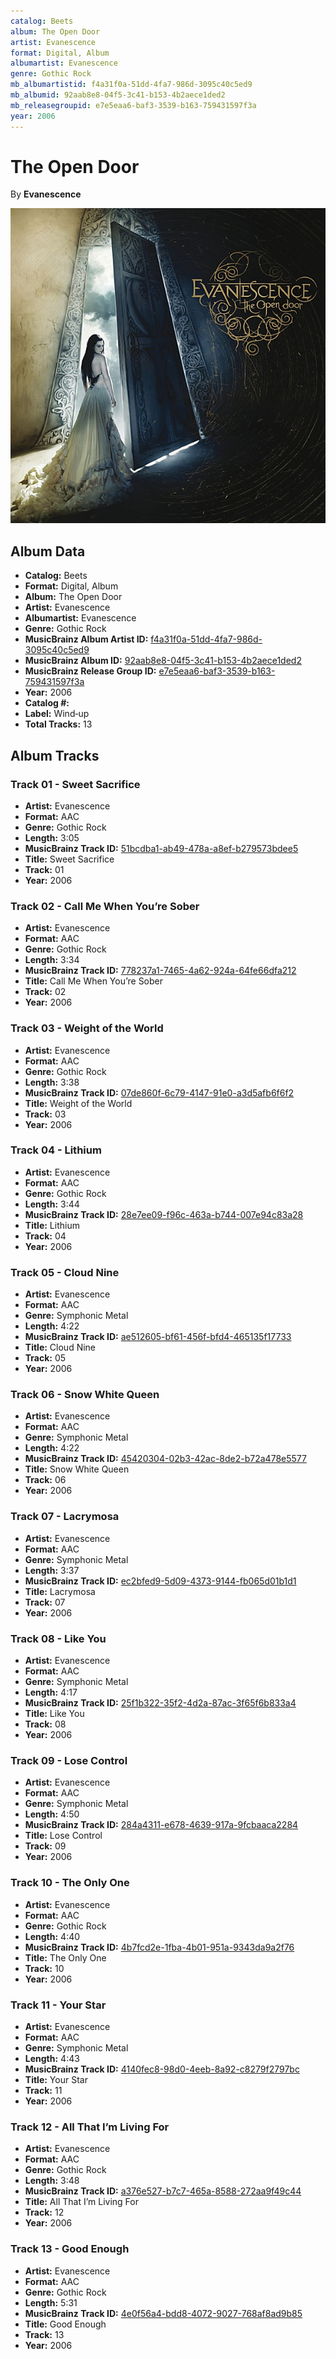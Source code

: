 ```yaml
---
catalog: Beets
album: The Open Door
artist: Evanescence
format: Digital, Album
albumartist: Evanescence
genre: Gothic Rock
mb_albumartistid: f4a31f0a-51dd-4fa7-986d-3095c40c5ed9
mb_albumid: 92aab8e8-04f5-3c41-b153-4b2aece1ded2
mb_releasegroupid: e7e5eaa6-baf3-3539-b163-759431597f3a
year: 2006
---
```


# The Open Door

By **Evanescence**

![](../../assets/beetscovers/Evanescence-The_Open_Door.jpg)

## Album Data

- **Catalog:** Beets
- **Format:** Digital, Album
- **Album:** The Open Door
- **Artist:** Evanescence
- **Albumartist:** Evanescence
- **Genre:** Gothic Rock
- **MusicBrainz Album Artist ID:** [f4a31f0a-51dd-4fa7-986d-3095c40c5ed9](https://musicbrainz.org/artist/f4a31f0a-51dd-4fa7-986d-3095c40c5ed9)
- **MusicBrainz Album ID:** [92aab8e8-04f5-3c41-b153-4b2aece1ded2](https://musicbrainz.org/release/92aab8e8-04f5-3c41-b153-4b2aece1ded2)
- **MusicBrainz Release Group ID:** [e7e5eaa6-baf3-3539-b163-759431597f3a](https://musicbrainz.org/release-group/e7e5eaa6-baf3-3539-b163-759431597f3a)
- **Year:** 2006
- **Catalog #:** 
- **Label:** Wind‐up
- **Total Tracks:** 13

## Album Tracks

### Track 01 - Sweet Sacrifice

- **Artist:** Evanescence
- **Format:** AAC
- **Genre:** Gothic Rock
- **Length:** 3:05
- **MusicBrainz Track ID:** [51bcdba1-ab49-478a-a8ef-b279573bdee5](https://musicbrainz.org/recording/51bcdba1-ab49-478a-a8ef-b279573bdee5)
- **Title:** Sweet Sacrifice
- **Track:** 01
- **Year:** 2006

### Track 02 - Call Me When You’re Sober

- **Artist:** Evanescence
- **Format:** AAC
- **Genre:** Gothic Rock
- **Length:** 3:34
- **MusicBrainz Track ID:** [778237a1-7465-4a62-924a-64fe66dfa212](https://musicbrainz.org/recording/778237a1-7465-4a62-924a-64fe66dfa212)
- **Title:** Call Me When You’re Sober
- **Track:** 02
- **Year:** 2006

### Track 03 - Weight of the World

- **Artist:** Evanescence
- **Format:** AAC
- **Genre:** Gothic Rock
- **Length:** 3:38
- **MusicBrainz Track ID:** [07de860f-6c79-4147-91e0-a3d5afb6f6f2](https://musicbrainz.org/recording/07de860f-6c79-4147-91e0-a3d5afb6f6f2)
- **Title:** Weight of the World
- **Track:** 03
- **Year:** 2006

### Track 04 - Lithium

- **Artist:** Evanescence
- **Format:** AAC
- **Genre:** Gothic Rock
- **Length:** 3:44
- **MusicBrainz Track ID:** [28e7ee09-f96c-463a-b744-007e94c83a28](https://musicbrainz.org/recording/28e7ee09-f96c-463a-b744-007e94c83a28)
- **Title:** Lithium
- **Track:** 04
- **Year:** 2006

### Track 05 - Cloud Nine

- **Artist:** Evanescence
- **Format:** AAC
- **Genre:** Symphonic Metal
- **Length:** 4:22
- **MusicBrainz Track ID:** [ae512605-bf61-456f-bfd4-465135f17733](https://musicbrainz.org/recording/ae512605-bf61-456f-bfd4-465135f17733)
- **Title:** Cloud Nine
- **Track:** 05
- **Year:** 2006

### Track 06 - Snow White Queen

- **Artist:** Evanescence
- **Format:** AAC
- **Genre:** Symphonic Metal
- **Length:** 4:22
- **MusicBrainz Track ID:** [45420304-02b3-42ac-8de2-b72a478e5577](https://musicbrainz.org/recording/45420304-02b3-42ac-8de2-b72a478e5577)
- **Title:** Snow White Queen
- **Track:** 06
- **Year:** 2006

### Track 07 - Lacrymosa

- **Artist:** Evanescence
- **Format:** AAC
- **Genre:** Symphonic Metal
- **Length:** 3:37
- **MusicBrainz Track ID:** [ec2bfed9-5d09-4373-9144-fb065d01b1d1](https://musicbrainz.org/recording/ec2bfed9-5d09-4373-9144-fb065d01b1d1)
- **Title:** Lacrymosa
- **Track:** 07
- **Year:** 2006

### Track 08 - Like You

- **Artist:** Evanescence
- **Format:** AAC
- **Genre:** Symphonic Metal
- **Length:** 4:17
- **MusicBrainz Track ID:** [25f1b322-35f2-4d2a-87ac-3f65f6b833a4](https://musicbrainz.org/recording/25f1b322-35f2-4d2a-87ac-3f65f6b833a4)
- **Title:** Like You
- **Track:** 08
- **Year:** 2006

### Track 09 - Lose Control

- **Artist:** Evanescence
- **Format:** AAC
- **Genre:** Symphonic Metal
- **Length:** 4:50
- **MusicBrainz Track ID:** [284a4311-e678-4639-917a-9fcbaaca2284](https://musicbrainz.org/recording/284a4311-e678-4639-917a-9fcbaaca2284)
- **Title:** Lose Control
- **Track:** 09
- **Year:** 2006

### Track 10 - The Only One

- **Artist:** Evanescence
- **Format:** AAC
- **Genre:** Gothic Rock
- **Length:** 4:40
- **MusicBrainz Track ID:** [4b7fcd2e-1fba-4b01-951a-9343da9a2f76](https://musicbrainz.org/recording/4b7fcd2e-1fba-4b01-951a-9343da9a2f76)
- **Title:** The Only One
- **Track:** 10
- **Year:** 2006

### Track 11 - Your Star

- **Artist:** Evanescence
- **Format:** AAC
- **Genre:** Symphonic Metal
- **Length:** 4:43
- **MusicBrainz Track ID:** [4140fec8-98d0-4eeb-8a92-c8279f2797bc](https://musicbrainz.org/recording/4140fec8-98d0-4eeb-8a92-c8279f2797bc)
- **Title:** Your Star
- **Track:** 11
- **Year:** 2006

### Track 12 - All That I’m Living For

- **Artist:** Evanescence
- **Format:** AAC
- **Genre:** Gothic Rock
- **Length:** 3:48
- **MusicBrainz Track ID:** [a376e527-b7c7-465a-8588-272aa9f49c44](https://musicbrainz.org/recording/a376e527-b7c7-465a-8588-272aa9f49c44)
- **Title:** All That I’m Living For
- **Track:** 12
- **Year:** 2006

### Track 13 - Good Enough

- **Artist:** Evanescence
- **Format:** AAC
- **Genre:** Gothic Rock
- **Length:** 5:31
- **MusicBrainz Track ID:** [4e0f56a4-bdd8-4072-9027-768af8ad9b85](https://musicbrainz.org/recording/4e0f56a4-bdd8-4072-9027-768af8ad9b85)
- **Title:** Good Enough
- **Track:** 13
- **Year:** 2006

